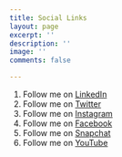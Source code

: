 ```yaml
---
title: Social Links
layout: page
excerpt: ''
description: ''
image: ''
comments: false

---
```

1. Follow me on [LinkedIn](http://www.linkedin.com/in/realbakari)
2. Follow me on [Twitter](http://www.twitter.com/realbakari)
3. Follow me on [Instagram](http://www.instagram.com/realbakari)
4. Follow me on [Facebook](http://www.facebook.com/therealbakari)
5. Follow me on [Snapchat](http://www.snapchat.com/add/bakarimustafa)
6. Follow me on [YouTube](http://www.youtube.com/c/realbakari)
